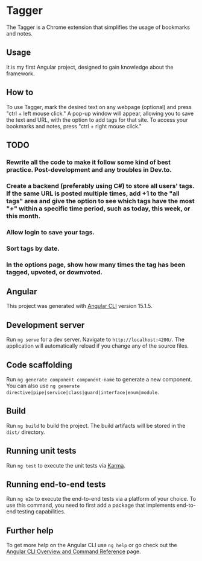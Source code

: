 # Tagger

The Tagger is a Chrome extension that simplifies the usage of bookmarks and notes.

## Usage
It is my first Angular project, designed to gain knowledge about the framework.

## How to

To use Tagger, mark the desired text on any webpage (optional) and press "ctrl + left mouse click." A pop-up window will appear, allowing you to save the text and URL, with the option to add tags for that site. To access your bookmarks and notes, press "ctrl + right mouse click."

## TODO

### Rewrite all the code to make it follow some kind of best practice. Post-development and any troubles in Dev.to.

### Create a backend (preferably using C#) to store all users' tags. If the same URL is posted multiple times, add +1 to the "all tags" area and give the option to see which tags have the most "+" within a specific time period, such as today, this week, or this month.

### Allow login to save your tags.

### Sort tags by date.

### In the options page, show how many times the tag has been tagged, upvoted, or downvoted.


## Angular

This project was generated with [Angular CLI](https://github.com/angular/angular-cli) version 15.1.5.

## Development server

Run `ng serve` for a dev server. Navigate to `http://localhost:4200/`. The application will automatically reload if you change any of the source files.

## Code scaffolding

Run `ng generate component component-name` to generate a new component. You can also use `ng generate directive|pipe|service|class|guard|interface|enum|module`.

## Build

Run `ng build` to build the project. The build artifacts will be stored in the `dist/` directory.

## Running unit tests

Run `ng test` to execute the unit tests via [Karma](https://karma-runner.github.io).

## Running end-to-end tests

Run `ng e2e` to execute the end-to-end tests via a platform of your choice. To use this command, you need to first add a package that implements end-to-end testing capabilities.

## Further help

To get more help on the Angular CLI use `ng help` or go check out the [Angular CLI Overview and Command Reference](https://angular.io/cli) page.
